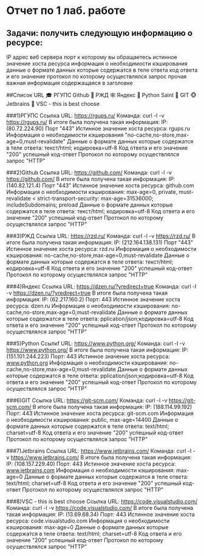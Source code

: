 # Отчет по 1 лаб. работе

## Задачи: получить следующую информацию о ресурсе:
IP адрес веб сервера
порт к которому вы обращаетесь
истинное значение хоста ресурса
информация о необходимости кэширования
данные о формате данных которые содержатся в теле ответа
код ответа и его значение
протокол по которому осуществлялся запрос
прочая важная информация содержащаяся в заголовке

##Список URL
‍🎓 РГУПС
Github
🚝 РЖД
🕸 Яндекс
🐍 Python
Saint 🌠 GIT
🐵 Jetbrains
💪 VSC - this is best choose

###1)РГУПС 
Ссылка URL: https://rgups.ru/
Команда: curl -l -v https://rgups.ru/
В итоге была получена такая информация: 
IP: (80.72.224.90)
Порт "443"
Истинное значение хоста ресурса: rgups.ru
Информация о необходимости кэширования "no-cache,no-store,max-age=0,must-revalidate"
Данные о формате данных которые содержатся в теле ответа: текст/html; кодировка=utf-8
Код ответа и его значение "200" успешный код-ответ
Протокол по которому осуществлялся запрос "HTTP"

###2)Github
Ссылка URL: https://github.com/
Команда: curl -l -v https://github.com/
В итоге была получена такая информация:
IP: (140.82.121.4)
Порт "443"
Истинное значение хоста ресурса: github.com
Информация о необходимости кэширования: max-age=0, private, must-revalidate < strict-transport-security: max-age=31536000; includeSubdomains; preload 
Данные о формате данных которые содержатся в теле ответа: текст/html; кодировка=utf-8
Код ответа и его значение "200" успешный код-ответ
Протокол по которому осуществлялся запрос "HTTP"

###3)РЖД
Ссылка URL: https://rzd.ru/
Команда: curl -l -v https://rzd.ru/
В итоге была получена такая информация:
IP: (212.164.138.131)
Порт "443"
Истинное значение хоста ресурса: rzd.ru
Информация о необходимости кэширования: no-cache,no-store,max-age=0,must-revalidate
Данные о формате данных которые содержатся в теле ответа: текст/html; кодировка=utf-8
Код ответа и его значение "200" успешный код-ответ
Протокол по которому осуществлялся запрос "HTTP"

###4)Яндекс
Ссылка URL: https://dzen.ru/?yredirect=true 
Команда: curl -l -v https://dzen.ru/?yredirect=true 
В итоге была получена такая информация: 
IP: (62.217.160.2)
Порт: 443
Истинное значение хоста ресурса: dzen.ru
Информация о необходимости кэширования: no-cache,no-store,max-age=0,must-revalidate
Данные о формате данных которые содержатся в теле ответа: pplication/json;кодировка=utf-8
Код ответа и его значение "200" успешный код-ответ
Протокол по которому осуществлялся запрос "HTTP"

###5)Python
Cсылкf URL: https://www.python.org/
Команда: curl -l -v https://www.python.org/
В итоге была получена такая информация: 
IP: (151.101.244.223)
Порт: 443
Истинное значение хоста ресурса: www.python.org
Информация о необходимости кэширования: no-cache,no-store,max-age=0,must-revalidate
Данные о формате данных которые содержатся в теле ответа: pplication/json;кодировка=utf-8
Код ответа и его значение "200" успешный код-ответ
Протокол по которому осуществлялся запрос "HTTP"

###6)GIT
Ссылка URL: https://git-scm.com/
Команда: curl -l -v https://git-scm.com/
В итоге была получена такая информация: 
IP: (188.114.99.192)
Порт: 443
Истинное значение хоста ресурса: git-scm.com
Информация о необходимости кэширования: public, max-age=14400
Данные о формате данных которые содержатся в теле ответа: text/html; charset=utf-8
Код ответа и его значение "200" успешный код-ответ
Протокол по которому осуществлялся запрос "HTTP"

###7)Jetbrains
Ссылка URL: https://www.jetbrains.com/
Команда: curl -l -v https://www.jetbrains.com/
В итоге была получена такая информация: 
IP: (108.157.229.40)
Порт: 443
Истинное значение хоста ресурса: www.jetbrains.com
Информация о необходимости кэширования: max-age=0
Данные о формате данных которые содержатся в теле ответа: text/html; charset=utf-8
Код ответа и его значение "200" успешный код-ответ
Протокол по которому осуществлялся запрос "HTTP"

###8)VSC - this is best choose
Ссылка URL: https://code.visualstudio.com/
Команда: curl -l -v https://code.visualstudio.com/
В итоге была получена такая информация: 
IP: (13.69.68.34)
Порт: 443
Истинное значение хоста ресурса: code.visualstudio.com
Информация о необходимости кэширования: max-age=0
Данные о формате данных которые содержатся в теле ответа: text/html; charset=utf-8
Код ответа и его значение "200" успешный код-ответ
Протокол по которому осуществлялся запрос "HTTP"
